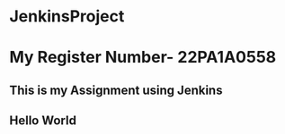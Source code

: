 # JenkinsProject
<h1>My Register Number- 22PA1A0558</h1>
<h2>This is my Assignment using Jenkins</h2>
<h2>Hello World</h2>
